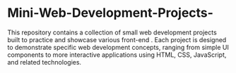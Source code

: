 # Mini-Web-Development-Projects-
This repository contains a collection of small web development projects built to practice and showcase various front-end . Each project is designed to demonstrate specific web development concepts, ranging from simple UI components to more interactive applications using HTML, CSS, JavaScript, and related technologies. 
